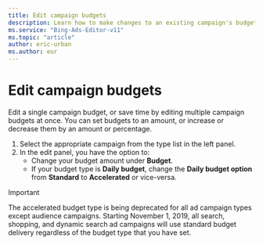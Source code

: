 ```yaml
---
title: Edit campaign budgets
description: Learn how to make changes to an existing campaign's budget in Microsoft Advertising Editor.
ms.service: "Bing-Ads-Editor-v11"
ms.topic: "article"
author: eric-urban
ms.author: eur
---
```


# Edit campaign budgets

Edit a single campaign budget, or save time by editing multiple campaign budgets at once. You can set budgets to an amount, or increase or decrease them by an amount or percentage.

1. Select the appropriate campaign from the type list in the left panel.
1. In the edit panel, you have the option to:
   - Change your budget amount under **Budget**.
   - If your budget type is **Daily budget**, change the **Daily budget option** from **Standard** to **Accelerated** or vice-versa.
> [!IMPORTANT]
> The accelerated budget type is being deprecated for all ad campaign types except audience campaigns. Starting November 1, 2019, all search, shopping, and dynamic search ad campaigns will use standard budget delivery regardless of the budget type that you have set.


